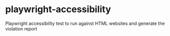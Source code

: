 # playwright-accessibility
Playwright accessibility test to run against HTML websites and generate the violation report
